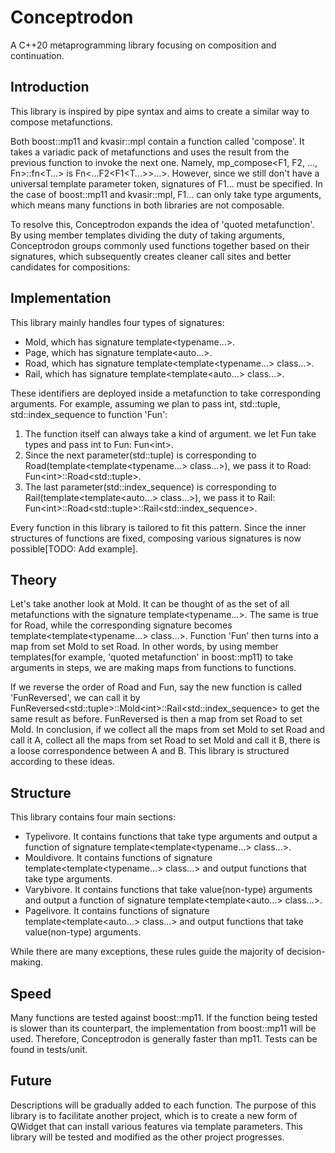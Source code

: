 # Conceptrodon
A C++20 metaprogramming library focusing on composition and continuation.

## Introduction
This library is inspired by pipe syntax and aims to create a similar way to compose metafunctions.  

Both boost::mp11 and kvasir::mpl contain a function called 'compose'. It takes a variadic pack of metafunctions and uses the result from the previous function to invoke the next one.
Namely, mp_compose<F1, F2, …​, Fn>::fn<T…​> is Fn<…​F2<F1<T…​>>…​>. However, since we still don't have a universal template parameter token, signatures of F1... must be specified.
In the case of boost::mp11 and kvasir::mpl, F1... can only take type arguments, which means many functions in both libraries are not composable.  

To resolve this, Conceptrodon expands the idea of 'quoted metafunction'. By using member templates dividing the duty of taking arguments, Conceptrodon groups commonly used functions together based on their signatures, which subsequently creates cleaner call sites and better candidates for compositions:

## Implementation
This library mainly handles four types of signatures:
- Mold, which has signature template<typename...>.
- Page, which has signature template<auto...>.
- Road, which has signature template<template<typename...> class...>.
- Rail, which has signature template<template<auto...> class...>.

These identifiers are deployed inside a metafunction to take corresponding arguments. For example, assuming we plan to pass int, std::tuple, std::index_sequence to function 'Fun':
1. The function itself can always take a kind of argument. we let Fun take types and pass int to Fun: Fun\<int\>.
2. Since the next parameter(std::tuple) is corresponding to Road(template<template<typename...> class...>), we pass it to Road: Fun\<int\>::Road\<std::tuple\>.
3. The last parameter(std::index_sequence) is corresponding to Rail(template<template<auto...> class...>), we pass it to Rail: Fun\<int\>::Road\<std::tuple\>::Rail\<std::index_sequence\>.

Every function in this library is tailored to fit this pattern. Since the inner structures of functions are fixed, composing various signatures is now possible[TODO: Add example].

## Theory
Let's take another look at Mold. It can be thought of as the set of all metafunctions with the signature template<typename...>. The same is true for Road, while the corresponding signature becomes template<template<typename...> class...>. Function 'Fun' then turns into a map from set Mold to set Road. In other words, by using member templates(for example, 'quoted metafunction' in boost::mp11) to take arguments in steps, we are making maps from functions to functions.

If we reverse the order of Road and Fun, say the new function is called 'FunReversed', we can call it by FunReversed\<std::tuple\>::Mold\<int\>::Rail\<std::index_sequence\> to get the same result as before. FunReversed is then a map from set Road to set Mold. In conclusion, if we collect all the maps from set Mold to set Road and call it A, collect all the maps from set Road to set Mold and call it B, there is a loose correspondence between A and B. This library is structured according to these ideas.

## Structure
This library contains four main sections:
- Typelivore. It contains functions that take type arguments and output a function of signature template<template<typename...> class...>.
- Mouldivore. It contains functions of signature template<template<typename...> class...> and output functions that take type arguments.
- Varybivore. It contains functions that take value(non-type) arguments and output a function of signature template<template<auto...> class...>.
- Pagelivore. It contains functions of signature template<template<auto...> class...> and output functions that take value(non-type) arguments.

While there are many exceptions, these rules guide the majority of decision-making.

## Speed
Many functions are tested against boost::mp11. If the function being tested is slower than its counterpart, the implementation from boost::mp11 will be used. Therefore, Conceptrodon is generally faster than mp11. Tests can be found in tests/unit. 

## Future
Descriptions will be gradually added to each function. The purpose of this library is to facilitate another project, which is to create a new form of QWidget that can install various features via template parameters. This library will be tested and modified as the other project progresses.

